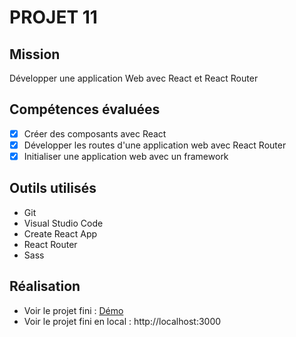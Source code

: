 # PROJET 11

## Mission

Développer une application Web avec React et React Router

## Compétences évaluées

-  [x] Créer des composants avec React
-  [x] Développer les routes d'une application web avec React Router
-  [x] Initialiser une application web avec un framework

## Outils utilisés

-  Git
-  Visual Studio Code
-  Create React App
-  React Router
-  Sass

## Réalisation

-  Voir le projet fini : [Démo](https://verapandi.github.io/VeroniqueLachaise_11_06052021/)
-  Voir le projet fini en local : http://localhost:3000
